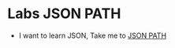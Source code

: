 # Labs JSON PATH

- I want to learn JSON, Take me to [JSON PATH](https://kodekloud.com/topic/labs-json-path-3/)
